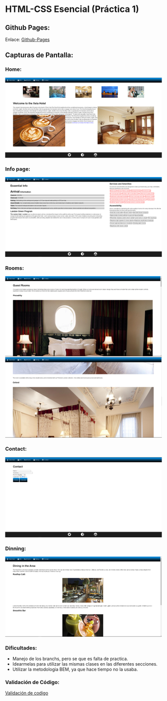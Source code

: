# HTML-CSS Esencial (Práctica 1)

## Github Pages:

Enlace:
[Github-Pages ](https://mckimssongg.github.io/practica1/)

## Capturas de Pantalla:

### Home:
![Alt text](./assets/screenshost/home.png "home")

### Info page:
![Alt text](./assets/screenshost/info.png "info")

### Rooms: 
![Alt text](./assets/screenshost/rooms1.png "rooms")
![Alt text](./assets/screenshost/rooms2.png)

### Contact: 
![Alt text](./assets/screenshost/contact.png "contact")

### Dinning:
![Alt text](./assets/screenshost/dining.png "dinning")

### Dificultades:
- Manejo de los branchs, pero se que es falta de practica.
- Idearmelas para utilizar las mismas clases en las diferentes secciones.
- Utilizar la metodologia BEM, ya que hace tiempo no la usaba.
### Validación de Código:
[Validación de codigo](https://validator.w3.org/nu/?showsource=yes&showoutline=yes&showimagereport=yes&checkerrorpages=yes&useragent=Validator.nu%2FLV+http%3A%2F%2Fvalidator.w3.org%2Fservices&acceptlanguage=&doc=https%3A%2F%2Fmckimssongg.github.io%2Fpractica1%2F#l13c134"validation")

